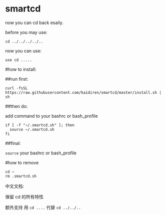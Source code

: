 # smartcd
now you can cd back esaily.


before you may use:

``` cd ../../../../.. ```

now you can use:

```
use cd .....

```

#how to install:

##run first:

`curl -fsSL https://raw.githubusercontent.com/kaidiren/smartcd/master/install.sh | sh`

##then do:

add command to your bashrc or bash_profile

```
if [ -f "~/.smartcd.sh" ]; then
  source ~/.smartcd.sh
fi
```

##final:

`source` your  bashrc or bash_profile

#how to remove

```
cd ~
rm .smartcd.sh
```

中文文档:

保留 cd 的所有特性

额外支持 用 `cd ....` 代替 `cd ../../..`
